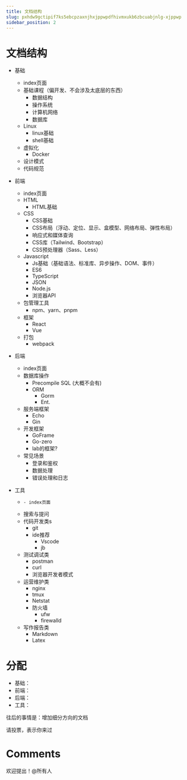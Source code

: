 ```yaml
---
title: 文档结构
slug: pxhdw9gctipif7ks5ebcpzaxnjhxjppwpdfhivmxukb6zbcuabjnlg-xjppwp
sidebar_position: 2
---
```



# 文档结构

- 基础
    - index页面
    - 基础课程（偏开发、不会涉及太底层的东西）
        - 数据结构
        - 操作系统
        - 计算机网络
        - 数据库
    - Linux
        - linux基础
        - shell基础
    - 虚拟化
        - Docker
    - 设计模式
    - 代码规范

- 前端
    - index页面
    - HTML
        - HTML基础
    - CSS 
        - CSS基础
        - CSS布局（浮动、定位、显示、盒模型、网络布局、弹性布局）
        - 响应式和媒体查询
        - CSS库（Tailwind、Bootstrap）
        - CSS预处理器（Sass、Less）
    - Javascript 
        - Js基础（基础语法、标准库、异步操作、DOM、事件）
        - ES6
        - TypeScript
        - JSON
        - Node.js
        - 浏览器API
    - 包管理工具
        - npm、yarn、pnpm
    - 框架
        - React
        - Vue
    - 打包
        - webpack

- 后端
    - index页面
    - 数据库操作
        - Precompile SQL (大概不会有)
        - ORM
            - Gorm
            - Ent.
    - 服务端框架
        - Echo
        - Gin
    - 开发框架
        - GoFrame
        - Go-zero
        - lab的框架?
    - 常见场景
        - 登录和鉴权
        - 数据处理
        - 错误处理和日志

- 工具 
    -     - index页面
    - 搜索与提问
    - 代码开发类s
        - git
        - ide推荐
            - Vscode
            - jb
    - 测试调试类
        - postman
        - curl
        - 浏览器开发者模式
    - 运营维护类
        - nginx
        - tmux
        - Netstat
        - 防火墙
            - ufw
            - firewalld
    - 写作报告类
        - Markdown
        - Latex

# 分配

- 基础：
- 前端：
- 后端：
- 工具：

往后的事情是：增加细分方向的文档

请投票，表示你来过

# Comments

欢迎提出！@所有人

